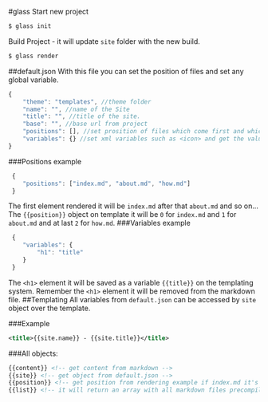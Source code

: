 #glass
Start new project
```bash
$ glass init
```
Build Project - it will update `site` folder with the new build.
```bash
$ glass render
```
##default.json
With this file you can set the position of files and set any global variable.
```javascript
{
    "theme": "templates", //theme folder
    "name": "", //name of the Site
    "title": "", //title of the site.
    "base": "", //base url from project
    "positions": [], //set prosition of files which come first and which come at last. 
    "variables": {} //set xml variables such as <icon> and get the value setted as an variable on the templating system.
}
```
###Positions example
```javascript
 {
 	"positions": ["index.md", "about.md", "how.md"]
 }
```
The first element rendered it will be `index.md` after that `about.md` and so on...
The `{{position}}` object on template it will be `0` for `index.md` and `1` for `about.md` and at last `2` for `how.md`.
###Variables example
```javascript
 {
 	"variables": {
    	"h1": "title" 
    }
 }
```
The `<h1>` element it will be saved as a variable `{{title}}` on the templating system. Remember the `<h1>` element it will be removed from the markdown file.
##Templating
All variables from `default.json` can be accessed by `site` object over the template.

###Example
```xml
<title>{{site.name}} - {{site.title}}</title>
```

###All objects:
```xml
{{content}} <!-- get content from markdown -->
{{site}} <!-- get object from default.json -->
{{position}} <!-- get position from rendering example if index.md it's the first to be rendered the position will be 0 -->
{{list}} <!-- it will return an array with all markdown files precompiled in html. -->
```
